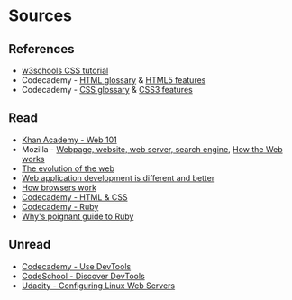 

# Sources

## References

- [w3schools CSS tutorial](http://www.w3schools.com/css/default.asp)
- Codecademy - [HTML glossary](https://www.codecademy.com/articles/glossary-html) & [HTML5 features](https://www.codecademy.com/articles/html5-features)
- Codecademy - [CSS glossary](https://www.codecademy.com/articles/glossary-css) & [CSS3 features](https://www.codecademy.com/articles/css3-features)

## Read

- [Khan Academy - Web 101](https://www.khanacademy.org/computing/computer-science/internet-intro)
- Mozilla - [Webpage, website, web server, search engine](https://developer.mozilla.org/en-US/docs/Learn/Common_questions/Pages_sites_servers_and_search_engines), [How the Web works](https://developer.mozilla.org/en-US/docs/Learn/Getting_started_with_the_web/How_the_Web_works)
- [The evolution of the web](http://www.evolutionoftheweb.com/) 
- [Web application development is different and better](https://www.oreilly.com/ideas/web-application-development-is-different-and-better)
- [How browsers work](https://www.html5rocks.com/en/tutorials/internals/howbrowserswork/)
- [Codecademy - HTML & CSS](https://www.codecademy.com/learn/web)
- [Codecademy - Ruby](https://www.codecademy.com/learn/ruby)
- [Why's poignant guide to Ruby](http://poignant.guide/)

## Unread

- [Codecademy - Use DevTools](https://www.codecademy.com/articles/use-devtools)
- [CodeSchool - Discover DevTools](https://www.codeschool.com/courses/discover-devtools?from_search=dev+tools)
- [Udacity - Configuring Linux Web Servers](https://www.udacity.com/course/configuring-linux-web-servers--ud299)
